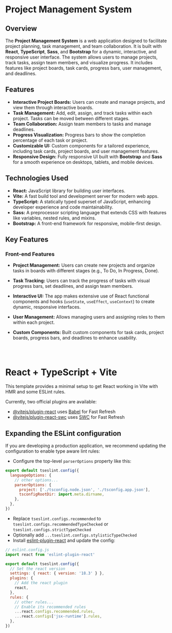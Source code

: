 # Project Management System

## Overview

The **Project Management System** is a web application designed to facilitate project planning, task management, and team collaboration. It is built with **React**, **TypeScript**, **Sass**, and **Bootstrap** for a dynamic, interactive, and responsive user interface. The system allows users to manage projects, track tasks, assign team members, and visualize progress. It includes features like project boards, task cards, progress bars, user management, and deadlines.

## Features

- **Interactive Project Boards:** Users can create and manage projects, and view them through interactive boards.
- **Task Management:** Add, edit, assign, and track tasks within each project. Tasks can be moved between different stages.
- **Team Collaboration:** Assign team members to tasks and manage deadlines.
- **Progress Visualization:** Progress bars to show the completion percentage of each task or project.
- **Customizable UI:** Custom components for a tailored experience, including task cards, project boards, and user management features.
- **Responsive Design:** Fully responsive UI built with **Bootstrap** and **Sass** for a smooth experience on desktops, tablets, and mobile devices.

## Technologies Used

- **React:** JavaScript library for building user interfaces.
- **Vite:** A fast build tool and development server for modern web apps.
- **TypeScript:** A statically typed superset of JavaScript, enhancing developer experience and code maintainability.
- **Sass:** A preprocessor scripting language that extends CSS with features like variables, nested rules, and mixins.
- **Bootstrap:** A front-end framework for responsive, mobile-first design.

## Key Features

### Front-end Features

- **Project Management:** Users can create new projects and organize tasks in boards with different stages (e.g., To Do, In Progress, Done).
- **Task Tracking:** Users can track the progress of tasks with visual progress bars, set deadlines, and assign team members.
- **Interactive UI:** The app makes extensive use of React functional components and hooks (`useState`, `useEffect`, `useContext`) to create dynamic, responsive interfaces.
- **User Management:** Allows managing users and assigning roles to them within each project.
- **Custom Components:** Built custom components for task cards, project boards, progress bars, and deadlines to enhance usability.


   ```bash
   



# React + TypeScript + Vite

This template provides a minimal setup to get React working in Vite with HMR and some ESLint rules.

Currently, two official plugins are available:

- [@vitejs/plugin-react](https://github.com/vitejs/vite-plugin-react/blob/main/packages/plugin-react/README.md) uses [Babel](https://babeljs.io/) for Fast Refresh
- [@vitejs/plugin-react-swc](https://github.com/vitejs/vite-plugin-react-swc) uses [SWC](https://swc.rs/) for Fast Refresh

## Expanding the ESLint configuration

If you are developing a production application, we recommend updating the configuration to enable type aware lint rules:

- Configure the top-level `parserOptions` property like this:

```js
export default tseslint.config({
  languageOptions: {
    // other options...
    parserOptions: {
      project: ['./tsconfig.node.json', './tsconfig.app.json'],
      tsconfigRootDir: import.meta.dirname,
    },
  },
})
```

- Replace `tseslint.configs.recommended` to `tseslint.configs.recommendedTypeChecked` or `tseslint.configs.strictTypeChecked`
- Optionally add `...tseslint.configs.stylisticTypeChecked`
- Install [eslint-plugin-react](https://github.com/jsx-eslint/eslint-plugin-react) and update the config:

```js
// eslint.config.js
import react from 'eslint-plugin-react'

export default tseslint.config({
  // Set the react version
  settings: { react: { version: '18.3' } },
  plugins: {
    // Add the react plugin
    react,
  },
  rules: {
    // other rules...
    // Enable its recommended rules
    ...react.configs.recommended.rules,
    ...react.configs['jsx-runtime'].rules,
  },
})
```
